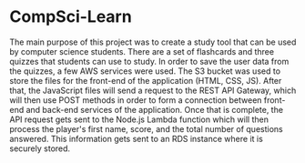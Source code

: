 # CompSci-Learn
The main purpose of this project was to create a study tool that can be used by computer science students. There are a set of flashcards and three quizzes that students can use to study. In order to save the user data from the quizzes, a few AWS services were used. The S3 bucket was used to store the files for the front-end of the application (HTML, CSS, JS). After that, the JavaScript files will send a request to the REST API Gateway, which will then use POST methods in order to form a connection between front-end and back-end services of the application. Once that is complete, the API request gets sent to the Node.js Lambda function which will then process the player's first name, score, and the total number of questions answered. This information gets sent to an RDS instance where it is securely stored. 
